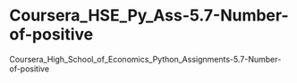 # Coursera_HSE_Py_Ass-5.7-Number-of-positive
Coursera_High_School_of_Economics_Python_Assignments-5.7-Number-of-positive
